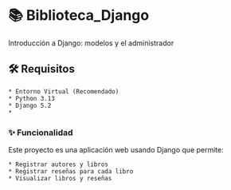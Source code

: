 # 📚 Biblioteca_Django
 Introducción a Django: modelos y el administrador

## 🛠 Requisitos

    * Entorno Virtual (Recomendado)
    * Python 3.13
    * Django 5.2
    * 

### ✨ Funcionalidad

Este proyecto es una aplicación web usando Django que permite:
    
    * Registrar autores y libros
    * Registrar reseñas para cada libro
    * Visualizar libros y reseñas